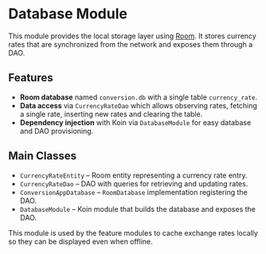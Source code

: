 # Database Module

This module provides the local storage layer using [Room](https://developer.android.com/training/data-storage/room).
It stores currency rates that are synchronized from the network and exposes them through a DAO.

## Features

- **Room database** named `conversion.db` with a single table `currency_rate`.
- **Data access** via `CurrencyRateDao` which allows observing rates, fetching a single rate, inserting new rates and clearing the table.
- **Dependency injection** with Koin via `DatabaseModule` for easy database and DAO provisioning.

## Main Classes

- `CurrencyRateEntity` – Room entity representing a currency rate entry.
- `CurrencyRateDao` – DAO with queries for retrieving and updating rates.
- `ConversionAppDatabase` – `RoomDatabase` implementation registering the DAO.
- `DatabaseModule` – Koin module that builds the database and exposes the DAO.

This module is used by the feature modules to cache exchange rates locally so they can be displayed even when offline.

